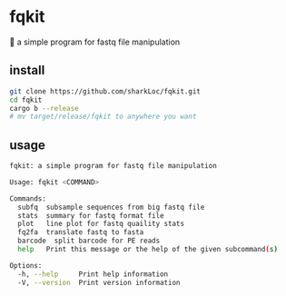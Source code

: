 # fqkit
🦀 a simple program for fastq file manipulation


## install

```bash
git clone https://github.com/sharkLoc/fqkit.git
cd fqkit
cargo b --release
# mv target/release/fqkit to anywhere you want 
```

## usage

```bash
fqkit: a simple program for fastq file manipulation

Usage: fqkit <COMMAND>

Commands:
  subfq  subsample sequences from big fastq file
  stats  summary for fastq format file
  plot   line plot for fastq quaility stats
  fq2fa  translate fastq to fasta
  barcode  split barcode for PE reads
  help   Print this message or the help of the given subcommand(s)

Options:
  -h, --help     Print help information
  -V, --version  Print version information

```
